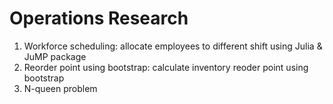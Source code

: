 # Operations Research

1. Workforce scheduling: allocate employees to different shift using Julia & JuMP package
2. Reorder point using bootstrap: calculate inventory reoder point using bootstrap
3. N-queen problem

